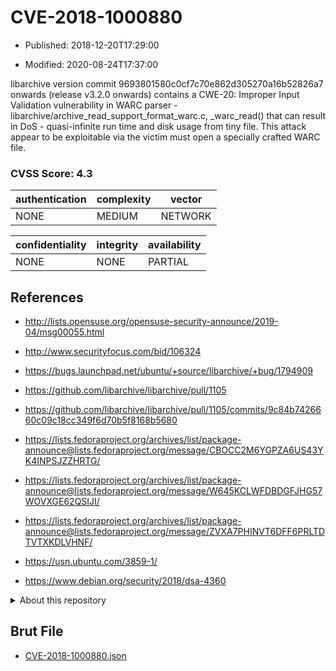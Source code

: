 # CVE-2018-1000880

- Published: 2018-12-20T17:29:00

- Modified: 2020-08-24T17:37:00

libarchive version commit 9693801580c0cf7c70e862d305270a16b52826a7 onwards (release v3.2.0 onwards) contains a CWE-20: Improper Input Validation vulnerability in WARC parser - libarchive/archive_read_support_format_warc.c, _warc_read() that can result in DoS - quasi-infinite run time and disk usage from tiny file. This attack appear to be exploitable via the victim must open a specially crafted WARC file.

### CVSS Score: **4.3**

| authentication | complexity | vector |
| --- | --- | --- |
| NONE | MEDIUM | NETWORK |

| confidentiality | integrity | availability |
| --- | --- | --- |
| NONE | NONE | PARTIAL |

## References

* http://lists.opensuse.org/opensuse-security-announce/2019-04/msg00055.html

* http://www.securityfocus.com/bid/106324

* https://bugs.launchpad.net/ubuntu/+source/libarchive/+bug/1794909

* https://github.com/libarchive/libarchive/pull/1105

* https://github.com/libarchive/libarchive/pull/1105/commits/9c84b7426660c09c18cc349f6d70b5f8168b5680

* https://lists.fedoraproject.org/archives/list/package-announce@lists.fedoraproject.org/message/CBOCC2M6YGPZA6US43YK4INPSJZZHRTG/

* https://lists.fedoraproject.org/archives/list/package-announce@lists.fedoraproject.org/message/W645KCLWFDBDGFJHG57WOVXGE62QSIJI/

* https://lists.fedoraproject.org/archives/list/package-announce@lists.fedoraproject.org/message/ZVXA7PHINVT6DFF6PRLTDTVTXKDLVHNF/

* https://usn.ubuntu.com/3859-1/

* https://www.debian.org/security/2018/dsa-4360

<details>
<summary>About this repository</summary> 

  This repository is part of the project [Live Hack CVE](https://github.com/Live-Hack-CVE). Main website can be found [www.live-hack.org](https://www.live-hack.org) 
  
  Made by [Sn0wAlice](https://github.com/Sn0wAlice) for the people that care about security and need to have a feed of the latest CVEs. Hope you enjoy it, don't forget to star the repo and follow me on [Twitter](https://twitter.com/Sn0wAlice) and [Github](https://github.com/Sn0wAlice). And that is my [personnal website](https://www.alice-snow.me/)

  - [Home Page](https://github.com/Live-Hack-CVE)
  - [Framework](https://github.com/Live-Hack-CVE/cve-framework)
  - [CVE database](https://github.com/Live-Hack-CVE/full_database)
  - [Changelog](https://github.com/Live-Hack-CVE/Changelog)
</details>

## Brut File

* [CVE-2018-1000880.json](https://raw.githubusercontent.com/Live-Hack-CVE/full_database/main/cves/2018/CVE-2018-1000880.json)

